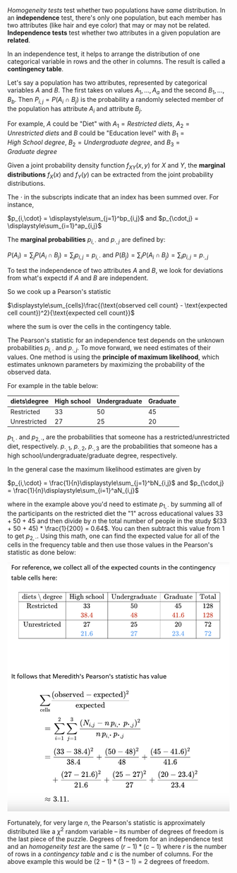 _Homogeneity tests_ test whether two populations have _same_ distribution. In an **independence** test, there's only one population, but each member has two attributes (like hair and eye color) that may or may not be related. **Independence tests** test whether two attributes in a given population are **related**.

In an independence test, it helps to arrange the distribution of one categorical variable in rows and the other in columns. The result is called a **contingency table**.

Let's say a population has two attributes, represented by categorical variables $A$ and $B$. The first takes on values $A_1, \dots, A_a$ and the second $B_1, \dots, B_b$. Then $P_{i,j} = P(A_i\:\cap\:B_j)$ is the probability a randomly selected member of the population has attribute $A_i$ and attribute $B_j$.

For example, $A$ could be "Diet" with $A_1 = Restricted\:diets$, $A_2 = Unrestricted\:diets$ and $B$ could be "Education level" with $B_1 = High\:School\:degree$, $B_2 = Undergraduate\:degree$, and $B_3 = Graduate\:degree$

Given a joint probability density function $f_{XY}(x, y)$ for $X$ and $Y$, the **marginal distributions** $f_X(x)$ and $f_Y(y)$ can be extracted from the joint probability distributions.

The $\cdot$ in the subscripts indicate that an index has been summed over. For instance, 

$p_{i,\cdot} = \displaystyle\sum_{j=1}^bp_{i,j}$ and $p_{\cdot,j} = \displaystyle\sum_{i=1}^ap_{i,j}$

The **marginal probabilities** $p_{i,\cdot}$ and $p_{\cdot,j}$ are defined by:

$P(A_i) = \displaystyle\sum_jP(A_i \cap B_j) = \displaystyle\sum_jp_{i,j} = p_{i,\cdot}$ and
$P(B_j) = \displaystyle\sum_iP(A_i \cap B_j) = \displaystyle\sum_ip_{i,j} = p_{\cdot,j}$

To test the independence of two attributes $A$ and $B$, we look for deviations from what's expectd if $A$ and $B$ are independent.

So we cook up a Pearson's statistic

$\displaystyle\sum_{cells}\frac{(\text{observed cell count} - \text{expected cell count})^2}{\text{expected cell count}}$

where the sum is over the cells in the contingency table.

The Pearson's statistic for an independence test depends on the unknown probabilities $p_{i,\cdot}$ and $p_{\cdot,j}$. To move forward, we need estimates of their values. One method is using the **principle of maximum likelihood**, which estimates unknown parameters by maximizing the probability of the observed data.

For example in the table below:

| diets\degree  | High school  | Undergraduate  | Graduate  |
|---|---|---|---|
| Restricted  | 33  | 50  | 45  |
| Unrestricted  | 27  | 25  | 20  |

$p_{1,\cdot}$​ and $p_{2,\cdot}$, are the probabilities that someone has a restricted/unrestricted diet, respectively. $p_{\cdot,1}$, $p_{\cdot,2}$, $p_{\cdot,3}$ are the probabilities that someone has a high school/undergraduate/graduate degree, respectively.

In the general case the maximum likelihood estimates are given by 

$p_{i,\cdot} = \frac{1}{n}\displaystyle\sum_{j=1}^bN_{i,j}$ and $p_{\cdot,j} = \frac{1}{n}\displaystyle\sum_{i=1}^aN_{i,j}$

where in the example above you'd need to estimate $p_{1,\cdot}$ by summing all of the participants on the restricted diet the "$1$" across educational values $33 + 50 + 45$ and then divide by $n$ the total number of people in the study $(33 + 50 + 45) * \frac{1}{200} = 0.64$. You can then subtract this value from $1$ to get $p_{2,\cdot}$. Using this math, one can find the expected value for all of the cells in the frequency table and then use those values in the Pearson's statistic as done below:

![pearsons_independence_test_calculation](../../.imgs/pearsons_independence_test_calculation.png)

Fortunately, for very large $n$, the Pearson's statistic is approximately distributed like a $\chi^2$ random variable – its number of degrees of freedom is the last piece of the puzzle. Degrees of freedom for an independence test and an _homogeneity test_ are the same $(r - 1) * (c - 1)$ where $r$ is the number of rows in a _contingency table_ and $c$ is the number of columns. For the above example this would be $(2 - 1) * (3 - 1) = 2$ degrees of freedom.